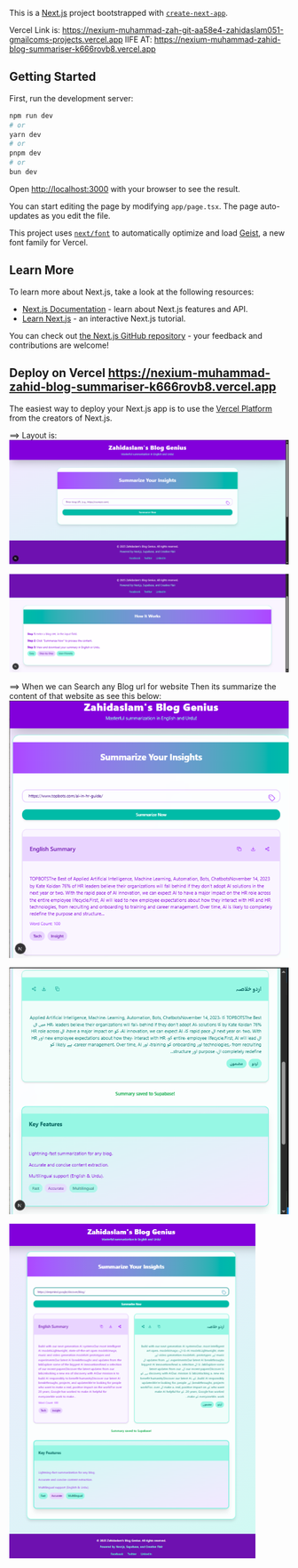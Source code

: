This is a [Next.js](https://nextjs.org) project bootstrapped with [`create-next-app`](https://nextjs.org/docs/app/api-reference/cli/create-next-app).

Vercel Link is: https://nexium-muhammad-zah-git-aa58e4-zahidaslam051-gmailcoms-projects.vercel.app
lIFE AT: https://nexium-muhammad-zahid-blog-summariser-k666rovb8.vercel.app
## Getting Started

First, run the development server:

```bash
npm run dev
# or
yarn dev
# or
pnpm dev
# or
bun dev
```

Open [http://localhost:3000](http://localhost:3000) with your browser to see the result.

You can start editing the page by modifying `app/page.tsx`. The page auto-updates as you edit the file.

This project uses [`next/font`](https://nextjs.org/docs/app/building-your-application/optimizing/fonts) to automatically optimize and load [Geist](https://vercel.com/font), a new font family for Vercel.

## Learn More

To learn more about Next.js, take a look at the following resources:

- [Next.js Documentation](https://nextjs.org/docs) - learn about Next.js features and API.
- [Learn Next.js](https://nextjs.org/learn) - an interactive Next.js tutorial.

You can check out [the Next.js GitHub repository](https://github.com/vercel/next.js) - your feedback and contributions are welcome!

## Deploy on Vercel  https://nexium-muhammad-zahid-blog-summariser-k666rovb8.vercel.app

The easiest way to deploy your Next.js app is to use the [Vercel Platform](https://nexium-muhammad-zah-git-aa58e4-zahidaslam051-gmailcoms-projects.vercel.app) from the creators of Next.js.

==> Layout is:
![alt text](image-1.png)

![alt text](image-2.png)

==> When we can Search any Blog url for website Then its summarize the content of that website as see this below:
![alt text](image-3.png)

![alt text](image-4.png)

![alt text](image.png)
